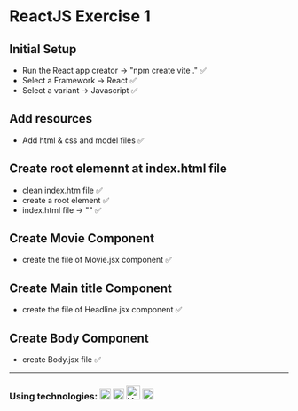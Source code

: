 # ReactJS Exercise 1

## Initial Setup
- Run the React app creator -> "npm create vite ."  ✅
- Select a Framework -> React  ✅
- Select a variant -> Javascript  ✅

## Add resources
- Add html & css and model files ✅

## Create root elemennt at index.html file
- clean index.htm file ✅
- create a root element ✅
- index.html file -> "<script type="module" src="/src/main.jsx"></script>" ✅

## Create Movie Component
- create the file of Movie.jsx component ✅

## Create Main title Component
- create the file of Headline.jsx component ✅

## Create Body Component
- create Body.jsx file ✅

----

### Using technologies: <img src="https://images.icon-icons.com/2415/PNG/512/react_original_wordmark_logo_icon_146375.png" width="20" alt="ReactJS"> <img src="https://upload.wikimedia.org/wikipedia/commons/thumb/9/99/Unofficial_JavaScript_logo_2.svg/1200px-Unofficial_JavaScript_logo_2.svg.png" width="20" alt="JavaScript"> <img src="https://upload.wikimedia.org/wikipedia/commons/thumb/6/61/HTML5_logo_and_wordmark.svg/1200px-HTML5_logo_and_wordmark.svg.png" width="25" alt="HTML"> <img src="https://upload.wikimedia.org/wikipedia/commons/thumb/d/d5/CSS3_logo_and_wordmark.svg/1452px-CSS3_logo_and_wordmark.svg.png" width="20" alt="CSS">




